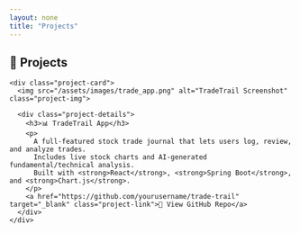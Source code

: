 ```yaml
---
layout: none
title: "Projects"
---
```


<!DOCTYPE html>
<html lang="en">
<head>
  <meta charset="UTF-8">
  <title>Projects</title>
  <link rel="stylesheet" href="/assets/css/style.css">
</head>
<body>
  <div class="projects-container">
    <h2>🚀 Projects</h2>

    <div class="project-card">
      <img src="/assets/images/trade_app.png" alt="TradeTrail Screenshot" class="project-img">

      <div class="project-details">
        <h3>📊 TradeTrail App</h3>
        <p>
          A full-featured stock trade journal that lets users log, review, and analyze trades.
          Includes live stock charts and AI-generated fundamental/technical analysis.
          Built with <strong>React</strong>, <strong>Spring Boot</strong>, and <strong>Chart.js</strong>.
        </p>
        <a href="https://github.com/yourusername/trade-trail" target="_blank" class="project-link">🔗 View GitHub Repo</a>
      </div>
    </div>
  </div>
</body>
</html>
